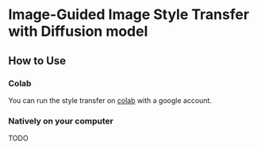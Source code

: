 # Image-Guided Image Style Transfer with Diffusion model

## How to Use

### Colab

You can run the style transfer on [colab](https://drive.google.com/uc?id=12Xr4ApZynyf2xkiakBsV-KI-xn7g6M_I) with a google account.

### Natively on your computer

TODO
